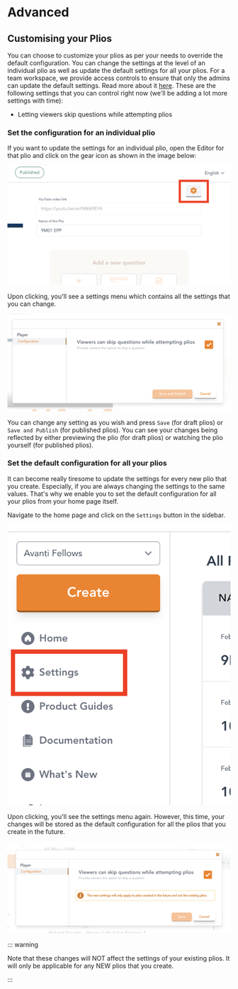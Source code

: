 # Advanced

## Customising your Plios

You can choose to customize your plios as per your needs to override the default configuration. You can change the settings at the level of an individual plio as well as update the default settings for all your plios. For a team workspace, we provide access controls to ensure that only the admins can update the default settings. Read more about it [here](../plio-for-teams/#access-control-for-workspace-settings). These are the following settings that you can control right now (we'll be adding a lot more settings with time):
- Letting viewers skip questions while attempting plios

### Set the configuration for an individual plio
If you want to update the settings for an individual plio, open the Editor for that plio and click on the gear icon as shown in the image below:

![settings icon in the editor](./images/settings-editor.png)

Upon clicking, you'll see a settings menu which contains all the settings that you can change.

![settings menu in the editor](./images/settings-menu.png)

You can change any setting as you wish and press `Save` (for draft plios) or `Save and Publish` (for published plios). You can see your changes being reflected by either previewing the plio (for draft plios) or watching the plio yourself (for published plios).

### Set the default configuration for all your plios
It can become really tiresome to update the settings for every new plio that you create. Especially, if you are always changing the settings to the same values. That's why we enable you to set the default configuration for all your plios from your home page itself.

Navigate to the home page and click on the `Settings` button in the sidebar.

![settings button on the sidebar](./images/settings-home.png)

Upon clicking, you'll see the settings menu again. However, this time, your changes will be stored as the default configuration for all the plios that you create in the future.

![settings menu from the sidebar](./images/settings-menu-home.png)

::: warning

Note that these changes will NOT affect the settings of your existing plios. It will only be applicable for any NEW plios that you create.

:::